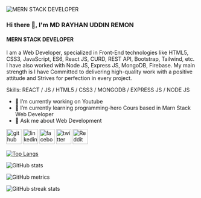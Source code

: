 ![MERN STACK DEVELOPER](https://media.licdn.com/dms/image/D5616AQHJikH-YYrJJw/profile-displaybackgroundimage-shrink_350_1400/0/1687255074877?e=1692835200&v=beta&t=4ibae7SWZo7-KMQHNQj-27TTzOutLR9yvZphH0v0Z-A)

### Hi there 👋, I'm MD RAYHAN UDDIN REMON
#### MERN STACK DEVELOPER


I am a Web Developer, specialized in Front-End technologies like HTML5, CSS3, JavaScript, ES6, React JS, CURD, REST API, Bootstrap, Tailwind, etc. I have also worked with  Node JS, Express JS, MongoDB, Firebase. My main strength is I have 
Committed to delivering high-quality work with a positive attitude and Strives for perfection in every project.

Skills: REACT / JS / HTML5 / CSS3 / MONGODB / EXPRESS JS / NODE JS  

- 🔭 I’m currently working on Youtube 
- 🌱 I’m currently learning programming-hero Cours based in Marn Stack Web Developer 
- 💬 Ask me about Web Development 


[<img src='https://cdn.jsdelivr.net/npm/simple-icons@3.0.1/icons/github.svg' alt='github' height='40'>](https://github.com/rayhanrayhan)  [<img src='https://cdn.jsdelivr.net/npm/simple-icons@3.0.1/icons/linkedin.svg' alt='linkedin' height='40'>](https://www.linkedin.com/in/rayhanuddinr9/)  [<img src='https://cdn.jsdelivr.net/npm/simple-icons@3.0.1/icons/facebook.svg' alt='facebook' height='40'>](https://www.facebook.com/rayhanuddinr9)  [<img src='https://cdn.jsdelivr.net/npm/simple-icons@3.0.1/icons/twitter.svg' alt='twitter' height='40'>](https://twitter.com/rayhanuddinr9)  [<img src='https://cdn.jsdelivr.net/npm/simple-icons@3.0.1/icons/reddit.svg' alt='Reddit' height='40'>](https://www.reddit.com/user/rayhanuddinr9)  

[![Top Langs](https://github-readme-stats.vercel.app/api/top-langs/?username=rayhanrayhan)](https://github.com/anuraghazra/github-readme-stats)

![GitHub stats](https://github-readme-stats.vercel.app/api?username=rayhanrayhan&show_icons=true)  

![GitHub metrics](https://metrics.lecoq.io/rayhanrayhan)  

![GitHub streak stats](https://streak-stats.demolab.com/?user=rayhanrayhan)  

